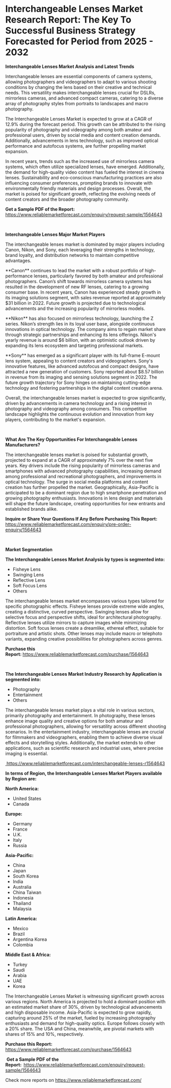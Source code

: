 <p><h1>Interchangeable Lenses Market Research Report: The Key To Successful Business Strategy Forecasted for Period from 2025 - 2032</h1></p><p><strong>Interchangeable Lenses Market Analysis and Latest Trends</strong></p>
<p><p>Interchangeable lenses are essential components of camera systems, allowing photographers and videographers to adapt to various shooting conditions by changing the lens based on their creative and technical needs. This versatility makes interchangeable lenses crucial for DSLRs, mirrorless cameras, and advanced compact cameras, catering to a diverse array of photography styles from portraits to landscapes and macro photography.</p><p>The Interchangeable Lenses Market is expected to grow at a CAGR of 12.9% during the forecast period. This growth can be attributed to the rising popularity of photography and videography among both amateur and professional users, driven by social media and content creation demands. Additionally, advancements in lens technology, such as improved optical performance and autofocus systems, are further propelling market expansion.</p><p>In recent years, trends such as the increased use of mirrorless camera systems, which often utilize specialized lenses, have emerged. Additionally, the demand for high-quality video content has fueled the interest in cinema lenses. Sustainability and eco-conscious manufacturing practices are also influencing consumer preferences, prompting brands to innovate with environmentally friendly materials and design processes. Overall, the market is poised for significant growth, reflecting the evolving needs of content creators and the broader photography community.</p></p>
<p><strong>Get a Sample PDF of the Report:&nbsp;</strong> <a href="https://www.reliablemarketforecast.com/enquiry/request-sample/1564643?utm_campaign=1102&utm_medium=2&utm_source=Github&utm_content=ia&utm_term=06022025&utm_id=interchangeable-lenses">https://www.reliablemarketforecast.com/enquiry/request-sample/1564643</a></p>
<p>&nbsp;</p>
<p><strong>Interchangeable Lenses Major Market Players</strong></p>
<p><p>The interchangeable lenses market is dominated by major players including Canon, Nikon, and Sony, each leveraging their strengths in technology, brand loyalty, and distribution networks to maintain competitive advantages. </p><p>**Canon** continues to lead the market with a robust portfolio of high-performance lenses, particularly favored by both amateur and professional photographers. Canon’s shift towards mirrorless camera systems has resulted in the development of new RF lenses, catering to a growing consumer base. In recent years, Canon has experienced steady growth in its imaging solutions segment, with sales revenue reported at approximately $31 billion in 2022. Future growth is projected due to technological advancements and the increasing popularity of mirrorless models.</p><p>**Nikon** has also focused on mirrorless technology, launching the Z series. Nikon’s strength lies in its loyal user base, alongside continuous innovations in optical technology. The company aims to regain market share through strategic partnerships and enhancing its lens offerings. Nikon's yearly revenue is around $6 billion, with an optimistic outlook driven by expanding its lens ecosystem and targeting professional markets.</p><p>**Sony** has emerged as a significant player with its full-frame E-mount lens system, appealing to content creators and videographers. Sony's innovative features, like advanced autofocus and compact designs, have attracted a new generation of customers. Sony reported about $8.57 billion in revenue from its imaging and sensing solutions segment in 2022. The future growth trajectory for Sony hinges on maintaining cutting-edge technology and fostering partnerships in the digital content creation arena.</p><p>Overall, the interchangeable lenses market is expected to grow significantly, driven by advancements in camera technology and a rising interest in photography and videography among consumers. This competitive landscape highlights the continuous evolution and innovation from key players, contributing to the market's expansion.</p></p>
<p>&nbsp;</p>
<p><strong>What Are The Key Opportunities For Interchangeable Lenses Manufacturers?</strong></p>
<p><p>The interchangeable lenses market is poised for substantial growth, projected to expand at a CAGR of approximately 7% over the next five years. Key drivers include the rising popularity of mirrorless cameras and smartphones with advanced photography capabilities, increasing demand among professional and recreational photographers, and improvements in optical technology. The surge in social media platforms and content creation has further propelled the market. Geographically, Asia-Pacific is anticipated to be a dominant region due to high smartphone penetration and growing photography enthusiasts. Innovations in lens design and materials will shape the future landscape, creating opportunities for new entrants and established brands alike.</p></p>
<p><strong>Inquire or Share Your Questions If Any Before Purchasing This Report:</strong> <a href="https://www.reliablemarketforecast.com/enquiry/pre-order-enquiry/1564643?utm_campaign=1102&utm_medium=2&utm_source=Github&utm_content=ia&utm_term=06022025&utm_id=interchangeable-lenses">https://www.reliablemarketforecast.com/enquiry/pre-order-enquiry/1564643</a></p>
<p>&nbsp;</p>
<p><strong>Market Segmentation</strong></p>
<p><strong>The Interchangeable Lenses Market Analysis by types is segmented into:</strong></p>
<p><ul><li>Fisheye Lens</li><li>Swinging Lens</li><li>Reflective Lens</li><li>Soft Focus Lens</li><li>Others</li></ul></p>
<p><p>The interchangeable lenses market encompasses various types tailored for specific photographic effects. Fisheye lenses provide extreme wide angles, creating a distinctive, curved perspective. Swinging lenses allow for selective focus and perspective shifts, ideal for architectural photography. Reflective lenses utilize mirrors to capture images while minimizing distortion. Soft focus lenses create a dreamlike, ethereal effect, suitable for portraiture and artistic shots. Other lenses may include macro or telephoto variants, expanding creative possibilities for photographers across genres.</p></p>
<p><strong>Purchase this Report:&nbsp;</strong><a href="https://www.reliablemarketforecast.com/purchase/1564643?utm_campaign=1102&utm_medium=2&utm_source=Github&utm_content=ia&utm_term=06022025&utm_id=interchangeable-lenses">https://www.reliablemarketforecast.com/purchase/1564643</a></p>
<p>&nbsp;</p>
<p><strong>The Interchangeable Lenses Market Industry Research by Application is segmented into:</strong></p>
<p><ul><li>Photography</li><li>Entertainment</li><li>Others</li></ul></p>
<p><p>The interchangeable lenses market plays a vital role in various sectors, primarily photography and entertainment. In photography, these lenses enhance image quality and creative options for both amateur and professional photographers, allowing for versatility across different shooting scenarios. In the entertainment industry, interchangeable lenses are crucial for filmmakers and videographers, enabling them to achieve diverse visual effects and storytelling styles. Additionally, the market extends to other applications, such as scientific research and industrial uses, where precise imaging is essential.</p></p>
<p><a href="https://www.reliablemarketforecast.com/interchangeable-lenses-r1564643?utm_campaign=1102&utm_medium=2&utm_source=Github&utm_content=ia&utm_term=06022025&utm_id=interchangeable-lenses">&nbsp;https://www.reliablemarketforecast.com/interchangeable-lenses-r1564643</a></p>
<p><strong>In terms of Region, the Interchangeable Lenses Market Players available by Region are:</strong></p>
<p>
    <p> <strong> North America: </strong>
        <ul>
            <li>United States</li>
            <li>Canada</li>
        </ul>
        </p> 
    <p> <strong> Europe: </strong>
        <ul>
            <li>Germany</li>
            <li>France</li>
            <li>U.K.</li>
            <li>Italy</li>
            <li>Russia</li>
        </ul>
        </p> 
    <p> <strong> Asia-Pacific: </strong>
        <ul>
            <li>China</li>
            <li>Japan</li>
            <li>South Korea</li>
            <li>India</li>
            <li>Australia</li>
            <li>China Taiwan</li>
            <li>Indonesia</li>
            <li>Thailand</li>
            <li>Malaysia</li>
        </ul>
        </p> 
    <p> <strong> Latin America: </strong>
        <ul>
            <li>Mexico</li>
            <li>Brazil</li>
            <li>Argentina Korea</li>
            <li>Colombia</li>
        </ul>
        </p> 
    <p> <strong> Middle East & Africa: </strong>
        <ul>
            <li>Turkey</li>
            <li>Saudi</li>
            <li>Arabia</li>
            <li>UAE</li>
            <li>Korea</li>
        </ul>
    </p>
    </p>
<p><p>The Interchangeable Lenses Market is witnessing significant growth across various regions. North America is projected to hold a dominant position with an estimated market share of 30%, driven by technological advancements and high disposable income. Asia-Pacific is expected to grow rapidly, capturing around 25% of the market, fueled by increasing photography enthusiasts and demand for high-quality optics. Europe follows closely with a 20% share. The USA and China, meanwhile, are pivotal markets with shares of 15% and 10%, respectively.</p></p>
<p><strong>Purchase this Report: </strong><a href="https://www.reliablemarketforecast.com/purchase/1564643?utm_campaign=1102&utm_medium=2&utm_source=Github&utm_content=ia&utm_term=06022025&utm_id=interchangeable-lenses">https://www.reliablemarketforecast.com/purchase/1564643</a></p>
<p>&nbsp;<strong>Get a Sample PDF of the Report:&nbsp;&nbsp;</strong><a href="https://www.reliablemarketforecast.com/enquiry/request-sample/1564643?utm_campaign=1102&utm_medium=2&utm_source=Github&utm_content=ia&utm_term=06022025&utm_id=interchangeable-lenses">https://www.reliablemarketforecast.com/enquiry/request-sample/1564643</a></p>
<p><strong></strong></p>
<p>Check more reports on <a href="https://www.reliablemarketforecast.com/?utm_campaign=1102&utm_medium=2&utm_source=Github&utm_content=ia&utm_term=06022025&utm_id=interchangeable-lenses">https://www.reliablemarketforecast.com/</a></p>